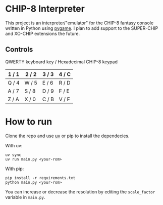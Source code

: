 # CHIP-8 Interpreter

This project is an interpreter/"emulator" for the CHIP-8 fantasy console written in Python using [pygame](https://www.pygame.org/).
I plan to add support to the SUPER-CHIP and XO-CHIP extensions the future.

## Controls

QWERTY keyboard key / Hexadecimal CHIP-8 keypad

| 1 / 1 | 2 / 2 | 3 / 3 | 4 / C |
|-------|-------|-------|-------|
| Q / 4 | W / 5 | E / 6 | R / D |
| A / 7 | S / 8 | D / 9 | F / E |
| Z / A | X / 0 | C / B | V / F |

# How to run

Clone the repo and use [uv](https://docs.astral.sh/uv/) or pip to install the dependecies.

With uv:
```
uv sync
uv run main.py <your-rom>
```

With pip:
```
pip install -r requirements.txt
python main.py <your-rom>
```

You can increase or decrease the resolution by editing the ```scale_factor``` variable in ```main.py```.